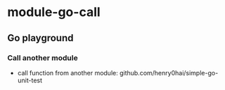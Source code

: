 # module-go-call
## Go playground

### Call another module

- call function from another module: github.com/henry0hai/simple-go-unit-test